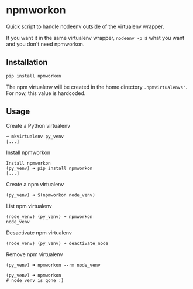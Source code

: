 # npmworkon

Quick script to handle nodeenv outside of the virtualenv wrapper.

If you want it in the same virtualenv wrapper, `nodeenv -p` is what you want and you don't need npmworkon.

## Installation

```
pip install npmworkon
```

The npm virtualenv will be created in the home directory `.npmvirtualenvs"`. For now, this value is hardcoded.

## Usage

Create a Python virtualenv
```
➜ mkvirtualenv py_venv
[...]
```

Install npmworkon
```
Install npmworkon
(py_venv) ➜ pip install npmworkon
[...]
```

Create a npm virtualenv
```
(py_venv) ➜ $(npmworkon node_venv)
```

List npm virtualenv
```
(node_venv) (py_venv) ➜ npmworkon
node_venv
```

Desactivate npm virtualenv
```
(node_venv) (py_venv) ➜ deactivate_node
```

Remove npm virtualenv
```
(py_venv) ➜ npmworkon --rm node_venv

(py_venv) ➜ npmworkon
# node_venv is gone :)
```
